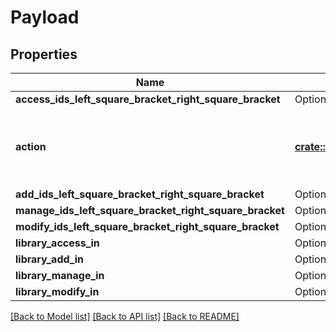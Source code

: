 # Payload

## Properties

Name | Type | Description | Notes
------------ | ------------- | ------------- | -------------
**access_ids_left_square_bracket_right_square_bracket** | Option<[**crate::models::AccessIds**](Access_IDs.md)> |  | [optional]
**action** | [**crate::models::LibraryPermissionAction**](LibraryPermissionAction.md) | Indicates what action should be performed on the Library. | 
**add_ids_left_square_bracket_right_square_bracket** | Option<[**crate::models::AddIds**](Add_IDs.md)> |  | [optional]
**manage_ids_left_square_bracket_right_square_bracket** | Option<[**crate::models::ManageIds**](Manage_IDs.md)> |  | [optional]
**modify_ids_left_square_bracket_right_square_bracket** | Option<[**crate::models::ModifyIds**](Modify_IDs.md)> |  | [optional]
**library_access_in** | Option<[**crate::models::AccessIds**](Access_IDs.md)> |  | [optional]
**library_add_in** | Option<[**crate::models::ManageIds**](Manage_IDs.md)> |  | [optional]
**library_manage_in** | Option<[**crate::models::ModifyIds**](Modify_IDs.md)> |  | [optional]
**library_modify_in** | Option<[**crate::models::AddIds**](Add_IDs.md)> |  | [optional]

[[Back to Model list]](../README.md#documentation-for-models) [[Back to API list]](../README.md#documentation-for-api-endpoints) [[Back to README]](../README.md)


